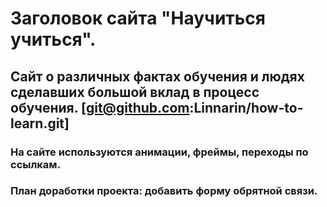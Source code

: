 # Заголовок сайта "Научиться учиться".
## Сайт о различных фактах обучения и людях сделавших большой вклад в процесс обучения. [git@github.com:Linnarin/how-to-learn.git]
### На сайте используются анимации, фреймы, переходы по ссылкам.
### План доработки проекта: добавить форму обрятной связи.